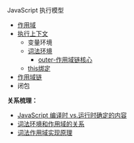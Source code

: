 
JavaScript 执行模型
+ [作用域](00-前端/00-核心/JavaScript/01-核心概念/执行模型/作用域.md) <!-- 静态规则 -->
+ [执行上下文](00-前端/00-核心/JavaScript/01-核心概念/执行模型/执行上下文.md)
	+ 变量环境
	+ [词法环境](00-前端/00-核心/JavaScript/01-核心概念/执行模型/词法环境.md)
		+ [outer-作用域链核心](00-前端/00-核心/JavaScript/01-核心概念/执行模型/词法环境-outer.md)
	+ [this绑定](00-前端/00-核心/JavaScript/01-核心概念/执行模型/this绑定.md) 
+ [作用域链](00-前端/00-核心/JavaScript/01-核心概念/执行模型/作用域链.md)  <!-- 动态查找机制 -->
+ 闭包    <!-- 函数 + 词法环境引用 -->


**关系梳理：**
+ [JavaScript 编译时 vs.运行时确定的内容](00-前端/00-核心/JavaScript/01-核心概念/00-收集箱/碎片/JavaScript%20编译时%20vs.运行时确定的内容.md)
+ [词法环境和作用域的关系](00-前端/00-核心/JavaScript/01-核心概念/00-收集箱/碎片/词法环境和作用域的关系.md)
+ [词法作用域实现原理](00-前端/00-核心/JavaScript/01-核心概念/00-收集箱/碎片/词法作用域实现原理.md)
